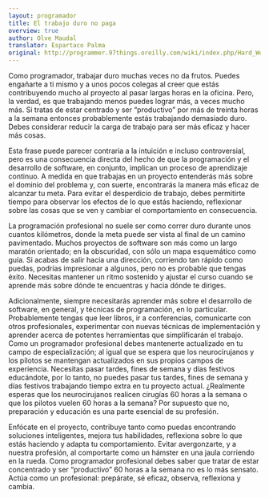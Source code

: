 ```yaml
---
layout: programador
title: El trabajo duro no paga
overview: true
author: Olve Maudal
translator: Espartaco Palma
original: http://programmer.97things.oreilly.com/wiki/index.php/Hard_Work_Does_not_Pay_Off
---
```


Como programador, trabajar duro muchas veces no da frutos. Puedes
engañarte a ti mismo y a unos pocos colegas al creer que estás
contribuyendo mucho al proyecto al pasar largas horas en la oficina.
Pero, la verdad, es que trabajando menos puedes lograr más, a veces
mucho más. Si tratas de estar centrado y ser “productivo” por más de
treinta horas a la semana entonces probablemente estás trabajando
demasiado duro. Debes considerar reducir la carga de trabajo para ser
más eficaz y hacer más cosas.

Esta frase puede parecer contraria a la intuición e incluso
controversial, pero es una consecuencia directa del hecho de que la
programación y el desarrollo de software, en conjunto, implican un
proceso de aprendizaje continuo. A medida en que trabajas en un proyecto
entenderás más sobre el dominio del problema y, con suerte, encontrarás
la manera más eficaz de alcanzar tu meta. Para evitar el desperdicio de
trabajo, debes permitirte tiempo para observar los efectos de lo que
estás haciendo, reflexionar sobre las cosas que se ven y cambiar el
comportamiento en consecuencia.

La programación profesional no suele ser como correr duro durante unos
cuantos kilómetros, donde la meta puede ser vista al final de un camino
pavimentado. Muchos proyectos de software son más como un largo maratón
orientado; en la obscuridad, con sólo un mapa esquemático como guía. Si
acabas de salir hacia una dirección, corriendo tan rápido como puedas,
podrías impresionar a algunos, pero no es probable que tengas éxito.
Necesitas mantener un ritmo sostenido y ajustar el curso cuando se
aprende más sobre dónde te encuentras y hacia dónde te diriges.

Adicionalmente, siempre necesitarás aprender más sobre el desarrollo de
software, en general, y técnicas de programación, en lo particular.
Probablemente tengas que leer libros, ir a conferencias, comunicarte con
otros profesionales, experimentar con nuevas técnicas de implementación
y aprender acerca de potentes herramientas que simplificarán el trabajo.
Como un programador profesional debes mantenerte actualizado en tu campo
de especialización; al igual que se espera que los neurocirujanos y los
pilotos se mantengan actualizados en sus propios campos de experiencia.
Necesitas pasar tardes, fines de semana y días festivos educándote, por
lo tanto, no puedes pasar tus tardes, fines de semana y días festivos
trabajando tiempo extra en tu proyecto actual. ¿Realmente esperas que
los neurocirujanos realicen cirugías 60 horas a la semana o que los
pilotos vuelen 60 horas a la semana? Por supuesto que no, preparación y
educación es una parte esencial de su profesión.

Enfócate en el proyecto, contribuye tanto como puedas encontrando
soluciones inteligentes, mejora tus habilidades, reflexiona sobre lo que
estás haciendo y adapta tu comportamiento. Evitar avergonzarte, y a
nuestra profesión, al comportarte como un hámster en una jaula corriendo
en la rueda. Como programador profesional debes saber que tratar de
estar concentrado y ser “productivo” 60 horas a la semana no es lo más
sensato. Actúa como un profesional: prepárate, sé eficaz, observa,
reflexiona y cambia.
